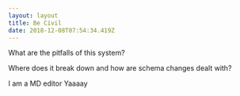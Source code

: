 ```yaml
---
layout: layout
title: Be Civil
date: 2018-12-08T07:54:34.419Z
---
```

What are the pitfalls of this system?

Where does it break down and how are schema changes dealt with?

I am a MD editor Yaaaay
